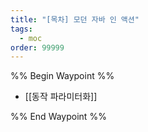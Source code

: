 ```yaml
---
title: "[목차] 모던 자바 인 액션"
tags:
  - moc
order: 99999
---
```

%% Begin Waypoint %%
- [[동작 파라미터화]]

%% End Waypoint %%